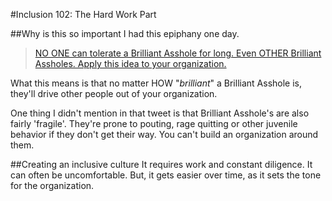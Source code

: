 #Inclusion 102: The Hard Work Part

##Why is this so important
I had this epiphany one day.

>[NO ONE can tolerate a Brilliant Asshole for long. Even OTHER Brilliant Assholes. Apply this idea to your organization.](https://twitter.com/Transition/status/597181881554108416)

What this means is that no matter HOW "*brilliant*" a Brilliant Asshole is, they'll drive other people out of your organization.

One thing I didn't mention in that tweet is that Brilliant Asshole's are also fairly 'fragile'. They're prone to pouting, rage quitting or other juvenile behavior if they don't get their way. You can't build an organization around them.

##Creating an inclusive culture
It requires work and constant diligence. It can often be uncomfortable. But, it gets easier over time, as it sets the tone for the organization. 